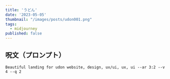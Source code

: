 ```yaml
---
title: 'うどん'
date: '2023-05-05'
thumbnail: "/images/posts/udon001.png"
tags:
  - midjourney
published: false
---
```


## 呪文（プロンプト）
```
Beautiful landing for udon website, design, ux/ui, ux, ui --ar 3:2 --v 4 --q 2
```